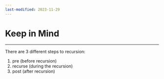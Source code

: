 ```yaml
---
last-modified: 2023-11-29
---
```

# Keep in Mind
---
There are 3 different steps to recursion:
1. pre (before recursion)
2. recurse (during the recursion)
3. post (after recursion)